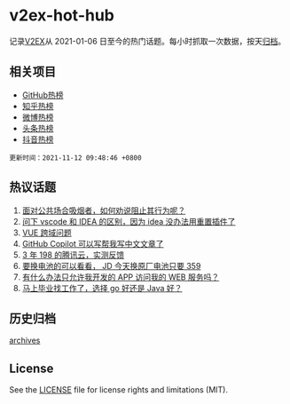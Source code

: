 # v2ex-hot-hub

 记录[V2EX](https://www.v2ex.com/)从 2021-01-06 日至今的热门话题。每小时抓取一次数据，按天[归档](archives)。
 
 ## 相关项目

- [GitHub热榜](https://github.com/snaildev/github-hot-hub)
- [知乎热榜](https://github.com/snaildev/zhihu-hot-hub)
- [微博热榜](https://github.com/snaildev/weibo-hot-hub)
- [头条热榜](https://github.com/snaildev/toutiao-hot-hub)
- [抖音热榜](https://github.com/snaildev/douyin-hot-hub)


 `更新时间：2021-11-12 09:48:46 +0800`

## 热议话题

1. [面对公共场合吸烟者，如何劝说阻止其行为呢？](https://www.v2ex.com/t/814665)
1. [问下 vscode 和 IDEA 的区别，因为 idea 没办法用重置插件了](https://www.v2ex.com/t/814633)
1. [VUE 跨域问题](https://www.v2ex.com/t/814698)
1. [GitHub Copilot 可以写帮我写中文文章了](https://www.v2ex.com/t/814689)
1. [3 年 198 的腾讯云，实测反馈](https://www.v2ex.com/t/814708)
1. [要换电池的可以看看， JD 今天换原厂电池只要 359](https://www.v2ex.com/t/814676)
1. [有什么办法只允许我开发的 APP 访问我的 WEB 服务吗？](https://www.v2ex.com/t/814636)
1. [马上毕业找工作了，选择 go 好还是 Java 好？](https://www.v2ex.com/t/814711)

## 历史归档

[archives](archives)

## License

See the [LICENSE](LICENSE) file for license rights and limitations (MIT).
